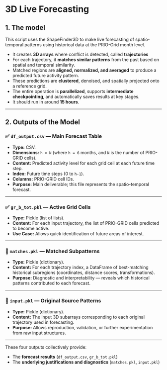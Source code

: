 # 3D Live Forecasting 

## 1. The model

This script uses the ShapeFinder3D to make live forecasting of spatio-temporal patterns using historical data at the PRIO-Grid month level.

- It creates **3D arrays** where conflict is detected, called **trajectories**
- For each trajectory, it **matches similar patterns** from the past based on spatial and temporal similarity.
- Matched regions are **aligned, normalized, and averaged** to produce a predicted future activity pattern.
- These predictions are **clustered**, denoised, and spatially projected onto a reference grid.
- The entire operation is **parallelized**, supports **intermediate checkpointing**, and automatically saves results at key stages.
- It should run in around **15 hours**.
---

## 2. Outputs of the Model

### ✅ `df_output.csv` — **Main Forecast Table**
- **Type:** CSV.
- **Dimensions:** `h × N` (where `h = 6` months, and `N` is the number of PRIO-GRID cells).
- **Content:** Predicted activity level for each grid cell at each future time step.
- **Index:** Future time steps (0 to `h-1`).
- **Columns:** PRIO-GRID cell IDs.
- **Purpose:** Main deliverable; this file represents the spatio-temporal forecast.

---

### ✅ `gr_b_tot.pkl` — **Active Grid Cells**
- **Type:** Pickle (list of lists).
- **Content:** For each input trajectory, the list of PRIO-GRID cells predicted to become active.
- **Use Case:** Allows quick identification of future areas of interest.

---

### 🧩 `matches.pkl` — **Matched Subpatterns**
- **Type:** Pickle (dictionary).
- **Content:** For each trajectory index, a DataFrame of best-matching historical subregions (coordinates, distance scores, transformations).
- **Purpose:** Diagnostic and interpretability — reveals which historical patterns contributed to each forecast.

---

### 🧩 `input.pkl` — **Original Source Patterns**
- **Type:** Pickle (dictionary).
- **Content:** The input 3D subarrays corresponding to each original trajectory used in forecasting.
- **Purpose:** Allows reproduction, validation, or further experimentation from raw input structures.

---

These four outputs collectively provide:
- The **forecast results** (`df_output.csv`, `gr_b_tot.pkl`)
- The **underlying justifications and diagnostics** (`matches.pkl`, `input.pkl`)
